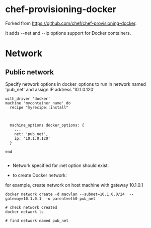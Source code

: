 # chef-provisioning-docker
Forked from https://github.com/chef/chef-provisioning-docker.

It adds --net and --ip options support for Docker containers.


# Network

## Public network

Specify network options in docker_options to run in network named 'pub_net' and assign IP address '10.1.0.120'

```
with_driver 'docker'
machine 'mycontainer_name' do
  recipe "myrecipe::install"



  machine_options docker_options: {
    ...
    net: 'pub_net',
    ip: '10.1.0.120'
  }

end


```


* Network specified for :net option should exist.

* to create Docker network:

for example, create network on host machine with gateway 10.1.0.1 
```
docker network create -d macvlan --subnet=10.1.0.0/24  --gateway=10.1.0.1  -o parent=eth0 pub_net

# check network created
docker network ls

# find network named pub_net
```

